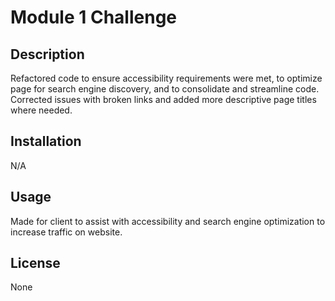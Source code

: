 # Module 1 Challenge

## Description

Refactored code to ensure accessibility requirements were met, to optimize page for search engine discovery, and to consolidate and streamline code. Corrected issues with broken links and added more descriptive page titles where needed. 

## Installation

N/A

## Usage

Made for client to assist with accessibility and search engine optimization to increase traffic on website.

## License

None
